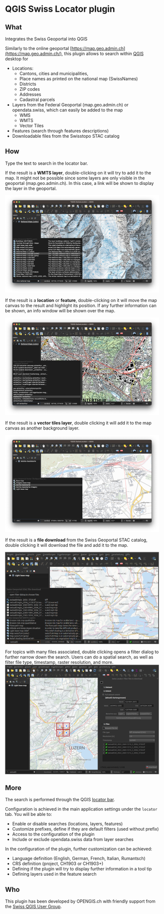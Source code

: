# QGIS Swiss Locator plugin

## What 
Integrates the Swiss Geoportal into QGIS

Similarly to the online geoportal [https://map.geo.admin.ch](https://map.geo.admin.ch/), this plugin allows to search within [QGIS](https://qgis.org/) desktop for

* Locations:
   * Cantons, cities and municipalities,
   * Place names as printed on the national map (SwissNames)
   * Districts
   * ZIP codes
   * Addresses
   * Cadastral parcels
* Layers from the Federal Geoportal (map.geo.admin.ch) or opendata.swiss, which can easily be added to the map
   * WMS
   * WMTS
   * Vector Tiles
* Features (search through features descriptions)
* Downloadable files from the Swisstopo STAC catalog

## How

Type the text to search in the locator bar.

If the result is a **WMTS layer**, double-clicking on it will try to add it to the map. 
It might not be possible since some layers are only visible in the geoportal (map.geo.admin.ch).
In this case, a link will be shown to display the layer in the geoportal.

![WMTS layer search](./doc/wmts_search.png)

If the result is a **location** or **feature**, 
double-clicking on it will move the map canvas to the result and highlight its position.
If any further information can be shown, an info window will be shown over the map.

![Feature search](./doc/feature_search.png)

If the result is a **vector tiles layer**,
double clicking it will add it to the map canvas as another background layer.

![Vector Tiles layer search](./doc/vector_tiles_search.png)

If the result is a **file download** from the Swiss Geoportal STAC catalog,
double clicking it will download the file and add it to the map.

![Swiss Geoportal STAC file download](doc/stac_search.png)

For topics with many files associated,
double clicking opens a filter dialog to further narrow down the search.
Users can do a spatial search, as well as filter file type, timestamp, raster
resolution, and more.
![File filter](doc/stac_filter_dialog.png)

## More

The search is performed through the QGIS [locator bar](https://qgis.org/en/site/forusers/visualchangelog30/#feature-locator-bar).

Configuration is achieved in the main application settings under the `locator` tab. You will be able to:
* Enable or disable searches (locations, layers, features)
* Customize prefixes, define if they are default filters (used without prefix)
* Access to the configuration of the plugin
* Include or exclude opendata.swiss data from layer searches

In the configuration of the plugin, further customization can be achieved:
* Language definition (English, German, French, Italian, Rumantsch)
* CRS definition (project, CH1903 or CH1903+)
* Defining if the plugin will try to display further information in a tool tip
* Defining layers used in the feature search

## Who

This plugin has been developed by OPENGIS.ch with friendly support from
the [Swiss QGIS User Group](https://qgis.ch).
